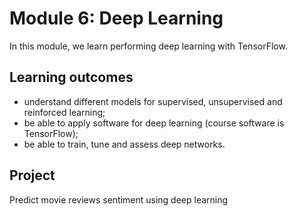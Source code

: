 # Module 6: Deep Learning

In this module, we learn performing deep learning with TensorFlow.


## Learning outcomes
- understand different models for supervised, unsupervised and reinforced learning;
- be able to apply software for deep learning (course software is TensorFlow);
- be able to train, tune and assess deep networks.


## Project
Predict movie reviews sentiment using deep learning


